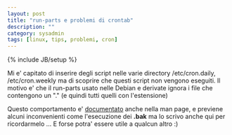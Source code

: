 ```yaml
---
layout: post
title: "run-parts e problemi di crontab"
description: ""
category: sysadmin
tags: [linux, tips, problemi, cron]
---
```

{% include JB/setup %}

Mi e' capitato di inserire degli script nelle varie directory
/etc/cron.daily, /etc/cron.weekly
ma di scoprire che questi script non vengono eseguiti.
Il motivo e' che il run-parts usato nelle Debian e derivate ignora i file che contengono un "." (e quindi tutti quelli con l'estensione)

Questo comportamento e' [documentato](http://www.oreillynet.com/linux/blog/2007/08/runparts_scripts_a_note_about.html) anche nella man page, e previene alcuni inconvenienti come l'esecuzione dei **.bak** ma lo scrivo anche qui per ricordarmelo ... E forse potra' essere utile a qualcun altro :)
